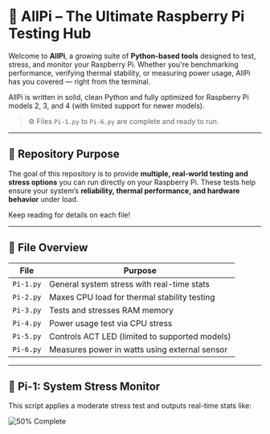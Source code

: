 # 🧠 AllPi – The Ultimate Raspberry Pi Testing Hub

Welcome to **AllPi**, a growing suite of **Python-based tools** designed to test, stress, and monitor your Raspberry Pi. Whether you're benchmarking performance, verifying thermal stability, or measuring power usage, AllPi has you covered — right from the terminal.

AllPi is written in solid, clean Python and fully optimized for Raspberry Pi models 2, 3, and 4 (with limited support for newer models).

> ⚙️ Files `Pi-1.py` to `Pi-6.py` are complete and ready to run.

---

## 📂 Repository Purpose

The goal of this repository is to provide **multiple, real-world testing and stress options** you can run directly on your Raspberry Pi. These tests help ensure your system’s **reliability, thermal performance, and hardware behavior** under load.

Keep reading for details on each file!

---

## 📄 File Overview

| File        | Purpose                                       |
|-------------|-----------------------------------------------|
| `Pi-1.py`   | General system stress with real-time stats    |
| `Pi-2.py`   | Maxes CPU load for thermal stability testing  |
| `Pi-3.py`   | Tests and stresses RAM memory                 |
| `Pi-4.py`   | Power usage test via CPU stress               |
| `Pi-5.py`   | Controls ACT LED (limited to supported models)|
| `Pi-6.py`   | Measures power in watts using external sensor |

---

## 🧪 Pi-1: System Stress Monitor

This script applies a moderate stress test and outputs real-time stats like:



![50% Complete](https://img.shields.io/badge/Progress-50%25-darkred)
